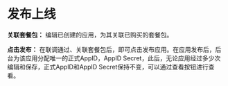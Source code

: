 # 发布上线
**关联套餐包：** 编辑已创建的应用，为其关联已购买的套餐包。

**点击发布：** 在联调通过、关联套餐包后，即可点击发布应用。在应用发布后，后台为该应用分配唯一的正式AppID，AppID Secret，此后，无论应用经过多少次编辑和保存，正式AppID和AppID Secret保持不变，可以通过查看按钮进行查看。

